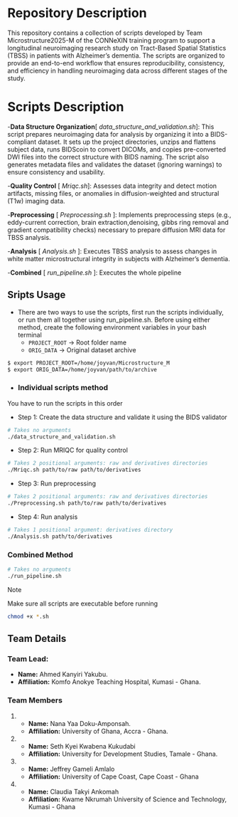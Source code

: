 # Repository Description
This repository contains a collection of scripts developed by Team Microstructure2025-M of the CONNeXIN training program to support a longitudinal neuroimaging research study on Tract-Based Spatial Statistics (TBSS) in patients with Alzheimer’s dementia. The scripts are organized to provide an end-to-end workflow that ensures reproducibility, consistency, and efficiency in handling neuroimaging data across different stages of the study. 

# Scripts Description
-**Data Structure Organization**[ *data_structure_and_validation.sh*]: This script prepares neuroimaging data for analysis by organizing it into a BIDS-compliant dataset. It sets up the project directories, unzips and flattens subject data, runs BIDScoin to convert DICOMs, and copies pre-converted DWI files into the correct structure with BIDS naming. The script also generates metadata files and validates the dataset (ignoring warnings) to ensure consistency and usability.

-**Quality Control** [ *Mriqc.sh*]: Assesses data integrity and detect motion artifacts, missing files, or anomalies in diffusion-weighted and structural (T1w) imaging data.

-**Preprocessing** [ *Preprocessing.sh* ]: Implements preprocessing steps (e.g., eddy-current correction, brain extraction,denoising, gibbs ring removal and gradient compatibility checks) necessary to prepare diffusion MRI data for TBSS analysis.

-**Analysis** [ *Analysis.sh* ]: Executes TBSS analysis to assess changes in white matter microstructural integrity in subjects with Alzheimer’s dementia.

-**Combined** [ *run_pipeline.sh* ]: Executes the whole pipeline

## Sripts Usage
- There are two ways to use the scripts, first run the scripts individually, or run them all together using run_pipeline.sh. Before using either method, create the following environment variables in your bash terminal
  * `PROJECT_ROOT` -> Root folder name
  * `ORIG_DATA`  -> Original dataset archive

 ```bash
 $ export PROJECT_ROOT=/home/joyvan/Microstructure_M
 $ export ORIG_DATA=/home/joyvan/path/to/archive
 ```
 - ### Individual scripts method
 You have to run the scripts in this order
  + Step 1: Create the data structure and validate it using the BIDS validator
 ```bash
 # Takes no arguments
 ./data_structure_and_validation.sh
 ```
  + Step 2: Run MRIQC for quality control
 ```bash
 # Takes 2 positional arguments: raw and derivatives directories
 ./Mriqc.sh path/to/raw path/to/derivatives
  ```
  + Step 3: Run preprocessing
 ```bash
 # Takes 2 positional arguments: raw and derivatives directories
 ./Preprocessing.sh path/to/raw path/to/derivatives
  ```
  + Step 4: Run analysis
 ```bash
 # Takes 1 positional argument: derivatives directory
 ./Analysis.sh path/to/derivatives
  ```
 
 ### Combined Method
 ```bash
 # Takes no arguments
 ./run_pipeline.sh
 ```
 > [!Note]
 > Make sure all scripts are executable before running
 ```bash
 chmod +x *.sh
 ```

## Team Details

### Team Lead:
- **Name:** Ahmed Kanyiri Yakubu.
- **Affiliation:** Komfo Anokye Teaching Hospital, Kumasi - Ghana.

### Team Members
1. - **Name:** Nana Yaa Doku-Amponsah.
   - **Affiliation:** University of Ghana, Accra - Ghana.

2. - **Name:** Seth Kyei Kwabena Kukudabi
   - **Affiliation:** University for Development Studies, Tamale - Ghana.
  
3. - **Name:** Jeffrey Gameli Amlalo
   - **Affiliation:** University of Cape Coast, Cape Coast - Ghana
   
4. - **Name:** Claudia Takyi Ankomah
   - **Affiliation:** Kwame Nkrumah University of Science and Technology, Kumasi - Ghana
